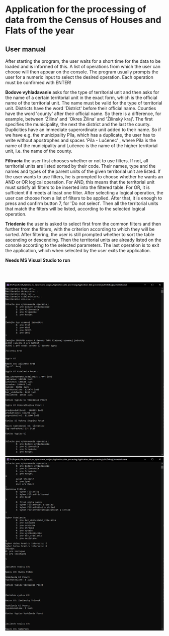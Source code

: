 <h1>Application for the processing of data from the Census of Houses and Flats of the year</h1>

<h2>User manual</h2> 

After starting the program, the user waits for a short time for the data to be loaded and is informed of this. A list of operations from which the user can choose will then appear on the console. The program usually prompts the user for a numeric input to select the desired operation. Each operation must be confirmed with ENTER!

**Bodove vyhladavanie** asks for the type of territorial unit and then asks for the name of a certain territorial unit in the exact form, which is the official name of the territorial unit. The name must be valid for the type of territorial unit. Districts have the word 'District' before their official name. Counties have the word 'county' after their official name. So there is a difference, for example, between 'Žilina' and 'Okres Žilina' and 'Žilinský kraj'. The first specifies the municipality, the next the district and the last the county. Duplicities have an immediate superordinate unit added to their name. So if we have e.g. the municipality Píla, which has a duplicate, the user has to write without apostrophes and spaces 'Píla - Lučenec' , where Píla is the name of the municipality and Lučenec is the name of the higher territorial unit, i.e. the name of the county.

**Filtracia** the user first chooses whether or not to use filters. If not, all territorial units are listed sorted by their code. Their names, type and the names and types of the parent units of the given territorial unit are listed. If the user wants to use filters, he is prompted to choose whether he wants an AND or OR logical operation. For AND, this means that the territorial unit must satisfy all filters to be inserted into the filtered table. For OR, it is sufficient if it meets at least one filter. After selecting a logical operation, the user can choose from a list of filters to be applied. After that, it is enough to press and confirm button 7, for 'Do not select'. Then all the territorial units that match the filters will be listed, according to the selected logical operation.

**Triedenie** the user is asked to select first from the common filters and then further from the filters, with the criterion according to which they will be sorted. After filtering, the user is still prompted whether to sort the table ascending or descending. Then the territorial units are already listed on the console according to the selected parameters. The last operation is to exit the application, which when selected by the user exits the application.

**Needs MS Visual Studio to run**

<br></br>

![Screenshot1](docs/images/Screenshot1.jpg)
![Screenshot2](docs/images/Screenshot2.jpg)